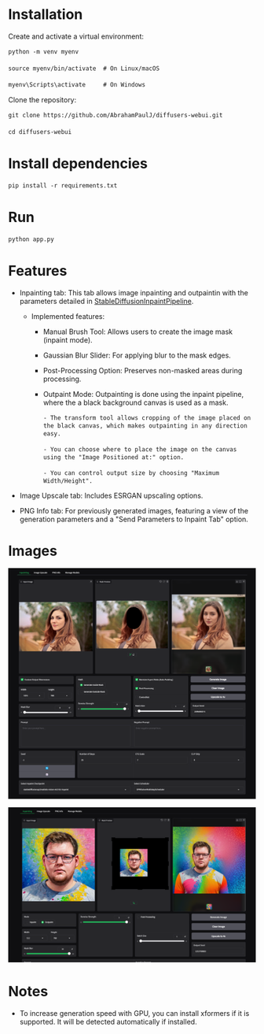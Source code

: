 # Installation

Create and activate a virtual environment:
```markdown
python -m venv myenv

source myenv/bin/activate  # On Linux/macOS

myenv\Scripts\activate     # On Windows
```

Clone the repository:
```markdown
git clone https://github.com/AbrahamPaulJ/diffusers-webui.git

cd diffusers-webui
```

# Install dependencies

```markdown
pip install -r requirements.txt
```

# Run

```markdown
python app.py
```

# Features

- Inpainting tab: This tab allows image inpainting and outpaintin with the parameters detailed in 
[StableDiffusionInpaintPipeline](https://huggingface.co/docs/diffusers/en/api/pipelines/stable_diffusion/inpaint).

    - Implemented features:

        - Manual Brush Tool: Allows users to create the image mask (inpaint mode).
        
        - Gaussian Blur Slider: For applying blur to the mask edges.
        
        - Post-Processing Option: Preserves non-masked areas during processing.

        - Outpaint Mode: Outpainting is done using the inpaint pipeline, where the a black background canvas is used as a mask.       
              
              - The transform tool allows cropping of the image placed on the black canvas, which makes outpainting in any direction easy.

              - You can choose where to place the image on the canvas using the "Image Positioned at:" option.

              - You can control output size by choosing "Maximum Width/Height".

- Image Upscale tab: Includes ESRGAN upscaling options.

- PNG Info tab: For previously generated images, featuring a view of the generation
 parameters and a "Send Parameters to Inpaint Tab" option.

# Images

![Screenshot](images/inpaint.png)

![Screenshot](images/outpaint.png)

# Notes

- To increase generation speed with GPU, you can install xformers if it is supported. It will be detected automatically if installed.
